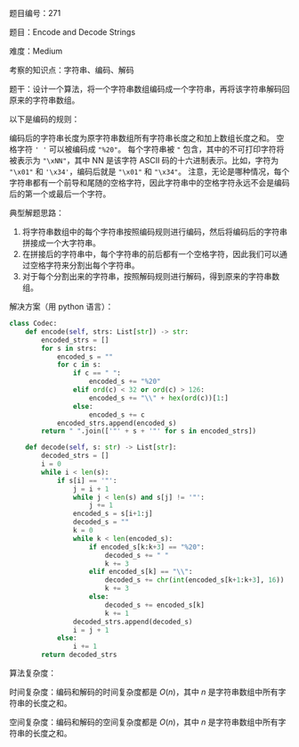 题目编号：271

题目：Encode and Decode Strings

难度：Medium

考察的知识点：字符串、编码、解码

题干：设计一个算法，将一个字符串数组编码成一个字符串，再将该字符串解码回原来的字符串数组。

以下是编码的规则：

编码后的字符串长度为原字符串数组所有字符串长度之和加上数组长度之和。
空格字符 `' '` 可以被编码成 `"%20"`。
每个字符串被 `"` 包含，其中的不可打印字符将被表示为 `"\xNN"`，其中 NN 是该字符 ASCII 码的十六进制表示。比如，字符为 `"\x01"` 和 `'\x34'`，编码后就是 `"\x01"` 和 `"\x34"`。
注意，无论是哪种情况，每个字符串都有一个前导和尾随的空格字符，因此字符串中的空格字符永远不会是编码后的第一个或最后一个字符。

典型解题思路：

1. 将字符串数组中的每个字符串按照编码规则进行编码，然后将编码后的字符串拼接成一个大字符串。
2. 在拼接后的字符串中，每个字符串的前后都有一个空格字符，因此我们可以通过空格字符来分割出每个字符串。
3. 对于每个分割出来的字符串，按照解码规则进行解码，得到原来的字符串数组。

解决方案（用 python 语言）：

```python
class Codec:
    def encode(self, strs: List[str]) -> str:
        encoded_strs = []
        for s in strs:
            encoded_s = ""
            for c in s:
                if c == " ":
                    encoded_s += "%20"
                elif ord(c) < 32 or ord(c) > 126:
                    encoded_s += "\\" + hex(ord(c))[1:]
                else:
                    encoded_s += c
            encoded_strs.append(encoded_s)
        return " ".join(['"' + s + '"' for s in encoded_strs])

    def decode(self, s: str) -> List[str]:
        decoded_strs = []
        i = 0
        while i < len(s):
            if s[i] == '"':
                j = i + 1
                while j < len(s) and s[j] != '"':
                    j += 1
                encoded_s = s[i+1:j]
                decoded_s = ""
                k = 0
                while k < len(encoded_s):
                    if encoded_s[k:k+3] == "%20":
                        decoded_s += " "
                        k += 3
                    elif encoded_s[k] == "\\":
                        decoded_s += chr(int(encoded_s[k+1:k+3], 16))
                        k += 3
                    else:
                        decoded_s += encoded_s[k]
                        k += 1
                decoded_strs.append(decoded_s)
                i = j + 1
            else:
                i += 1
        return decoded_strs
```

算法复杂度：

时间复杂度：编码和解码的时间复杂度都是 $O(n)$，其中 $n$ 是字符串数组中所有字符串的长度之和。

空间复杂度：编码和解码的空间复杂度都是 $O(n)$，其中 $n$ 是字符串数组中所有字符串的长度之和。